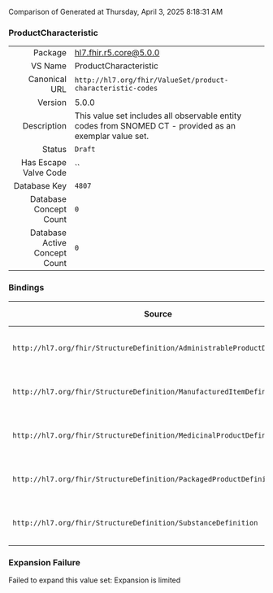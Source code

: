 Comparison of 
Generated at Thursday, April 3, 2025 8:18:31 AM

### ProductCharacteristic

|      |     |
| ---: | --- |
| Package | hl7.fhir.r5.core@5.0.0 |
| VS Name | ProductCharacteristic |
| Canonical URL | `http://hl7.org/fhir/ValueSet/product-characteristic-codes` |
| Version | 5.0.0 |
| Description | This value set includes all observable entity codes from SNOMED CT - provided as an exemplar value set. |
| Status | `Draft` |
| Has Escape Valve Code | `` |
| Database Key | `4807` |
| Database Concept Count | `0` |
| Database Active Concept Count | `0` |
### Bindings

| Source | Element | Binding | Strength | Element Short |
| ------ | ------- | ------- | -------- | ------------- |
| `http://hl7.org/fhir/StructureDefinition/AdministrableProductDefinition` | `AdministrableProductDefinition.property.type` | `http://hl7.org/fhir/ValueSet/product-characteristic-codes` | `Example` | A code expressing the type of characteristic |
| `http://hl7.org/fhir/StructureDefinition/ManufacturedItemDefinition` | `ManufacturedItemDefinition.property.type` | `http://hl7.org/fhir/ValueSet/product-characteristic-codes` | `Example` | A code expressing the type of characteristic |
| `http://hl7.org/fhir/StructureDefinition/MedicinalProductDefinition` | `MedicinalProductDefinition.characteristic.type` | `http://hl7.org/fhir/ValueSet/product-characteristic-codes` | `Example` | A code expressing the type of characteristic |
| `http://hl7.org/fhir/StructureDefinition/PackagedProductDefinition` | `PackagedProductDefinition.packaging.property.type` | `http://hl7.org/fhir/ValueSet/product-characteristic-codes` | `Example` | A code expressing the type of characteristic |
| `http://hl7.org/fhir/StructureDefinition/SubstanceDefinition` | `SubstanceDefinition.property.type` | `http://hl7.org/fhir/ValueSet/product-characteristic-codes` | `Example` | A code expressing the type of property |

### Expansion Failure

Failed to expand this value set: Expansion is limited
